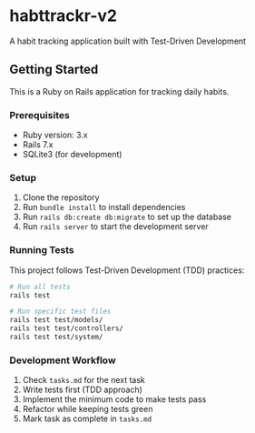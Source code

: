 # habttrackr-v2
A habit tracking application built with Test-Driven Development

## Getting Started

This is a Ruby on Rails application for tracking daily habits.

### Prerequisites

* Ruby version: 3.x
* Rails 7.x
* SQLite3 (for development)

### Setup

1. Clone the repository
2. Run `bundle install` to install dependencies
3. Run `rails db:create db:migrate` to set up the database
4. Run `rails server` to start the development server

### Running Tests

This project follows Test-Driven Development (TDD) practices:

```bash
# Run all tests
rails test

# Run specific test files
rails test test/models/
rails test test/controllers/
rails test test/system/
```

### Development Workflow

1. Check `tasks.md` for the next task
2. Write tests first (TDD approach)
3. Implement the minimum code to make tests pass
4. Refactor while keeping tests green
5. Mark task as complete in `tasks.md`
